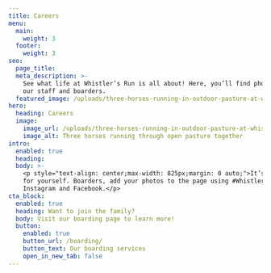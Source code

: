 ```yaml
---
title: Careers
menu:
  main:
    weight: 3
  footer:
    weight: 3
seo:
  page_title:
  meta_description: >-
    See what life at Whistler’s Run is all about! Here, you’ll find photos from
    our staff and boarders.
  featured_image: /uploads/three-horses-running-in-outdoor-pasture-at-whistlers-run.jpg
hero:
  heading: Careers
  image:
    image_url: /uploads/three-horses-running-in-outdoor-pasture-at-whistlers-run.jpg
    image_alt: Three horses running through open pasture together
intro:
  enabled: true
  heading:
  body: >-
    <p style="text-align: center;max-width: 825px;margin: 0 auto;">It’s a good life here at Whistler’s Run! Don’t take our word for it—see
    for yourself. Boarders, add your photos to the page using #WhistlersRun on
    Instagram and Facebook.</p>
cta_block:
  enabled: true
  heading: Want to join the family?
  body: Visit our boarding page to learn more!
  button:
    enabled: true
    button_url: /boarding/
    button_text: Our boarding services
    open_in_new_tab: false
---
```

